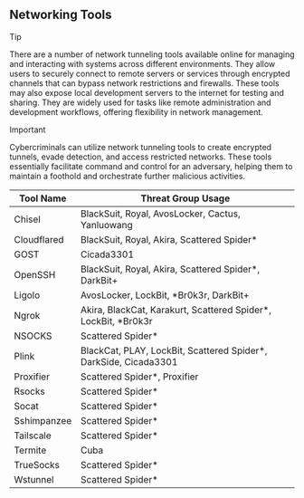 ## Networking Tools

> [!TIP]
> There are a number of network tunneling tools available online for managing and interacting with systems across different environments. They allow users to securely connect to remote servers or services through encrypted channels that can bypass network restrictions and firewalls. These tools may also expose local development servers to the internet for testing and sharing. They are widely used for tasks like remote administration and development workflows, offering flexibility in network management.

> [!IMPORTANT]
> Cybercriminals can utilize network tunneling tools to create encrypted tunnels, evade detection, and access restricted networks. These tools essentially facilitate command and control for an adversary, helping them to maintain a foothold and orchestrate further malicious activities.

| Tool Name | Threat Group Usage |
|---|---|
| Chisel | BlackSuit, Royal, AvosLocker, Cactus, Yanluowang |
| Cloudflared | BlackSuit, Royal, Akira, Scattered Spider* |
| GOST | Cicada3301 |
| OpenSSH | BlackSuit, Royal, Akira, Scattered Spider*, DarkBit+ |
| Ligolo | AvosLocker, LockBit, *Br0k3r, DarkBit+ |
| Ngrok | Akira, BlackCat, Karakurt, Scattered Spider*, LockBit, *Br0k3r |
| NSOCKS | Scattered Spider* |
| Plink | BlackCat, PLAY, LockBit, Scattered Spider*, DarkSide, Cicada3301 |
| Proxifier | Scattered Spider*, Proxifier |
| Rsocks | Scattered Spider* |
| Socat | Scattered Spider* |
| Sshimpanzee | Scattered Spider* |
| Tailscale | Scattered Spider* |
| Termite | Cuba |
| TrueSocks | Scattered Spider* |
| Wstunnel | Scattered Spider* |
